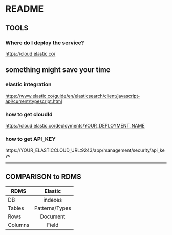 # README

## TOOLS
### Where do I deploy the service?
https://cloud.elastic.co/

## something might save your time 
### elastic integration 
https://www.elastic.co/guide/en/elasticsearch/client/javascript-api/current/typescript.html

### how to get cloudId
https://cloud.elastic.co/deployments/YOUR_DEPLOYMENT_NAME

### how to get API_KEY 
https://YOUR_ELASTICCLOUD_URL:9243/app/management/security/api_keys


---

## COMPARISON to RDMS 

| RDMS          | Elastic       | 
| ------------- |:-------------:| 
| DB      | indexes | $1600 |
| Tables      | Patterns/Types      |  
| Rows | Document      |  
| Columns | Field      |  



